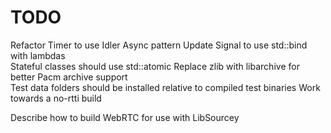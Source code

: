 # TODO

Refactor Timer to use Idler Async pattern
Update Signal to use std::bind with lambdas  
Stateful classes should use std::atomic
Replace zlib with libarchive for better Pacm archive support  
Test data folders should be installed relative to compiled test binaries
Work towards a no-rtti build

Describe how to build WebRTC for use with LibSourcey
